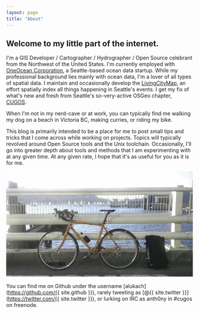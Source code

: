 ```yaml
---
layout: page
title: "About"
---
```


## Welcome to my little part of the internet.

I'm a GIS Developer / Cartographer / Hydrographer / Open Source celebrant from the Northwest of the United States.  I'm currently employed with [OneOcean Corporation](http://www.oneoceancorporation.com), a Seattle-based ocean data startup.  While my professional background lies mainly with ocean data, I'm a lover of all types of spatial data.  I maintain and occasionally develop the [LivingCityMap](http://www.livingcitymap.com), an effort spatially index all things happening in Seattle's events.  I get my fix of what's new and fresh from Seattle's so-very-active OSGeo chapter, [CUGOS](http://www.cugos.org).

When I'm not in my nerd-cave or at work, you can typically find me walking my dog on a beach in Victoria BC, making curries, or riding my bike.

This blog is primarily intended to be a place for me to post small tips and tricks that I come across while working on projects.  Topics will typically revolved around Open Source tools and the Unix toolchain.  Occasionally, I'll go into greater depth about tools and methods that I am experimenting with at any given time.  At any given rate, I hope that it's as useful for you as it is for me.

![My Bike](/images/bike.gif)

You can find me on Github under the username [alukach](https://github.com/{{ site.github }}), rarely tweeting as [@{{ site.twitter }}](https://twitter.com/{{ site.twitter }}), or lurking on IRC as anth0ny in #cugos on freenode.